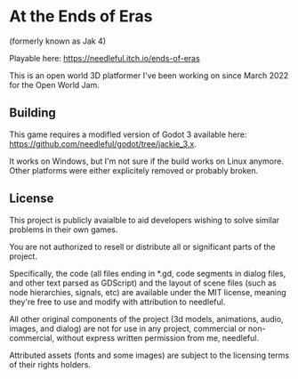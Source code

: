 # At the Ends of Eras
(formerly known as Jak 4)

Playable here: https://needleful.itch.io/ends-of-eras

This is an open world 3D platformer I've been working on since March 2022 for the Open World Jam.

## Building
This game requires a modifled version of Godot 3 available here: https://github.com/needleful/godot/tree/jackie_3.x.

It works on Windows, but I'm not sure if the build works on Linux anymore. Other platforms were either explicitely removed or probably broken.

## License
This project is publicly avaialble to aid developers wishing to solve similar problems in their own games.

You are not authorized to resell or distribute all or significant parts of the project.

Specifically, the code (all files ending in *.gd, code segments in dialog files, and other text parsed as GDScript) and the layout of scene files 
(such as node hierarchies, signals, etc) are available under the MIT license, meaning they're free to use and modify with attribution to needleful.

All other original components of the project (3d models, animations, audio, images, and dialog) are not for use in any project, 
commercial or non-commercial, without express written permission from me, needleful.

Attributed assets (fonts and some images) are subject to the licensing terms of their rights holders.
